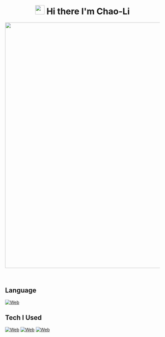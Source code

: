 <h1 align='center'>
 <img src="https://media.giphy.com/media/hvRJCLFzcasrR4ia7z/giphy.gif" width="30px"> Hi there  I'm Chao-Li
</h1>


<p align='center'>
  <a href="#"><img src="https://github-readme-stats.vercel.app/api?username=chaolic6505&show_icons=true&theme=radical&bg_color=DEG,2b5876,4e4376" width="800"></a>
  
</p>
<br/>
<h2>Language</h2>

[![Web](https://skillicons.dev/icons?i=js,ts,php,python,kotlin,java,swift)](https://skillicons.dev)

<h2>Tech I Used</h2>

[![Web](https://skillicons.dev/icons?i=react,nextjs,redux,gatsby,nodejs,expressjs)](https://skillicons.dev)
[![Web](https://skillicons.dev/icons?i=spring,laravel,flask,tailwind,scss,css)](https://skillicons.dev)
[![Web](https://skillicons.dev/icons?i=aws,firebase,mongo,postgresql,docker,androidstudio)](https://skillicons.dev)



